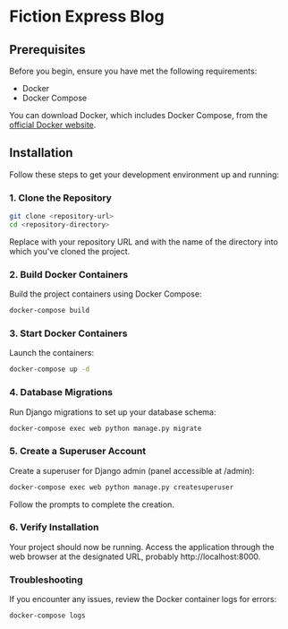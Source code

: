 # Fiction Express Blog

## Prerequisites

Before you begin, ensure you have met the following requirements:
- Docker
- Docker Compose

You can download Docker, which includes Docker Compose, from the [official Docker website](https://docs.docker.com/get-docker/).

## Installation

Follow these steps to get your development environment up and running:

### 1. Clone the Repository

```bash
git clone <repository-url>
cd <repository-directory>
```

Replace <repository-url> with your repository URL and <repository-directory> with the name of the directory into which you've cloned the project.

### 2. Build Docker Containers

Build the project containers using Docker Compose:  

```bash
docker-compose build
```

### 3. Start Docker Containers

Launch the containers:

```bash
docker-compose up -d
```

### 4. Database Migrations

Run Django migrations to set up your database schema:

```bash
docker-compose exec web python manage.py migrate
```

### 5. Create a Superuser Account

Create a superuser for Django admin (panel accessible at /admin):

```bash
docker-compose exec web python manage.py createsuperuser
```
Follow the prompts to complete the creation.

### 6. Verify Installation
Your project should now be running. Access the application through the web browser at the designated URL, probably http://localhost:8000.

### Troubleshooting

If you encounter any issues, review the Docker container logs for errors:

```bash
docker-compose logs
```